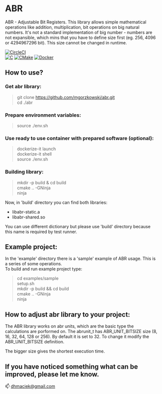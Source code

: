 # ABR

ABR - Adjustable Bit Registers. This library allows simple mathematical operations like addition, multiplication, bit operations on big natural numbers. It's not a standard implementation of big number - numbers are not expansible, which mins that you have to define size first (eg. 256, 4096 or 4294967296 bit). This size cannot be changed in runtime.

[![CircleCI](https://dl.circleci.com/status-badge/img/gh/abrlib/abrlib/tree/master.svg?style=svg)](https://dl.circleci.com/status-badge/redirect/gh/abrlib/abrlib/tree/master)  
[![C](https://img.shields.io/badge/C-00599C?style=for-the-badge&logo=c&logoColor=white)](https://www.cprogramming.com/)
[![CMake](https://img.shields.io/badge/CMake-064F8C?style=for-the-badge&logo=cmake&logoColor=white)](https://cmake.org/) 
[![Docker](https://img.shields.io/badge/Docker-2CA5E0?style=for-the-badge&logo=docker&logoColor=white)](https://hub.docker.com/r/mksth/abrlib-image)


## How to use?

### Get abr library:
> git clone https://github.com/mgorzkowski/abr.git  
> cd ./abr   

### Prepare environment variables:
> source ./env.sh

### Use ready to use container with prepared software (optional):
> dockerize-it launch  
> dockerize-it shell  
> source ./env.sh

### Building library:
> mkdir -p build & cd build  
> cmake .. -GNinja  
> ninja

Now, in 'build' directory you can find both libraries:
- libabr-static.a
- libabr-shared.so

You can use different dictionary but please use 'build' directory because this name is required by test runner.

## Example project:
In the 'example' directory there is a 'sample' example of ABR usage. This is a series of some operations.  
To build and run example project type:
> cd examples/sample  
> setup.sh  
> mkdir -p build && cd build  
> cmake .. -GNinja  
> ninja  

## How to adjust abr library to your project:
The ABR library works on abr units, which are the basic type the calculations are porformed on.
The abrunit_t has ABR_UNIT_BITSIZE size (8, 16, 32, 64, 128 or 256). By default it is set to 32.
To change it modify the ABR_UNIT_BITSIZE definition.

The bigger size gives the shortest execution time.


## If you have noticed something what can be improved, please let me know.  
:mailbox: dhmaciek@gmail.com
